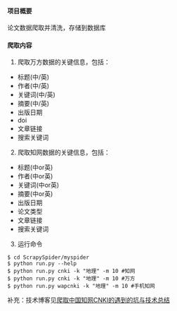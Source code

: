 #### 项目概要
论文数据爬取并清洗，存储到数据库
#### 爬取内容
1. 爬取万方数据的关键信息，包括：
- 标题(中/英)
- 作者(中/英)
- 关键词(中/英)
- 摘要(中/英)
- 出版日期
- doi
- 文章链接
- 搜索关键词

2. 爬取知网数据的关键信息，包括：
- 标题(中or英)
- 作者(中or英)
- 关键词(中or英)
- 摘要(中or英)
- 出版日期
- 论文类型
- 文章链接
- 搜索关键词

3. 运行命令
```
$ cd ScrapySpider/myspider
$ python run.py --help
$ python run.py cnki -k "地理" -m 10 #知网
$ python run.py cnki -k "地理" -m 10 #万方
$ python run.py wapcnki -k "地理" -m 10 #手机知网
```

补充：技术博客见[爬取中国知网CNKI的遇到的坑与技术总结](https://www.ephemeron.top/2018/10/20/爬取中国知网CNKI的遇到的坑与技术总结)
